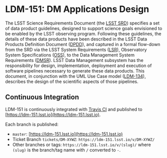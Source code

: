 # LDM-151: DM Applications Design

The LSST Science Requirements Document (the [LSST SRD](https://docushare.lsstcorp.org/docushare/dsweb/Get/LPM-17)) specifies a set of data product guidelines, designed to support science goals envisioned to be enabled by the LSST observing program. Following these guidelines, the details of these data products have been described in the LSST Data Products Definition Document ([DPDD](https://docushare.lsstcorp.org/docushare/dsweb/Get/LSE-163)), and captured in a formal flow-down from the SRD via the LSST System Requirements ([LSR](https://docushare.lsstcorp.org/docushare/dsweb/Get/LSE-29)), Observatory System Specifications ([OSS](https://docushare.lsstcorp.org/docushare/dsweb/Get/LSE-30)), to the Data Management System Requirements ([DMSR](https://docushare.lsstcorp.org/docushare/dsweb/Get/LSE-61)). LSST Data Management subsystem has the responsibility for design, implementation, deployment and execution of software pipelines necessary to generate these data products. This document, in conjunction with the UML Use Case model ([LDM-134](https://docushare.lsstcorp.org/docushare/dsweb/Get/LDM-134)), describes the design of the scientific aspects of those pipelines.

## Continuous Integration

LDM-151 is continuously integrated with [Travis CI](https://travis-ci.org/lsst/LDM-151) and published to [https://ldm-151.lsst.io](https://ldm-151.lsst.io).

Each branch is published:

- `master`: [https://ldm-151.lsst.io](https://ldm-151.lsst.io)
- Ticket Branch `tickets/DM-XYWZ`: `https://ldm-151.lsst.io/v/DM-XYWZ/`
- Other branches or tags: `https://ldm-151.lsst.io/v/(slug)/` where `(slug)` is the branch/tag name with `/` converted to `-`.

